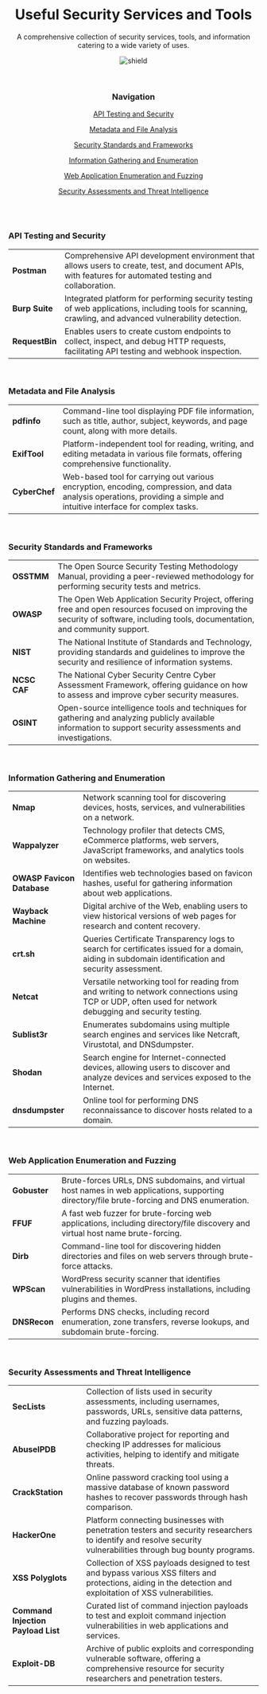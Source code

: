 <div align="center">

# Useful Security Services and Tools
A comprehensive collection of security services, tools, and information catering to a wide variety of uses.

![shield](https://github.com/snatev/sechelp/assets/169693246/502ffbdb-70d1-4c36-88b1-e690ab09546e)

<br>

### Navigation
[API Testing and Security](#api-testing-and-security)

[Metadata and File Analysis](#metadata-and-file-analysis)

[Security Standards and Frameworks](#security-standards-and-frameworks)

[Information Gathering and Enumeration](#information-gathering-and-enumeration)

[Web Application Enumeration and Fuzzing](#web-application-enumeration-and-fuzzing)

[Security Assessments and Threat Intelligence](#security-assessments-and-threat-intelligence)

<br><br>

</div>

### API Testing and Security

|||
|----------|-------------|
| **Postman** | Comprehensive API development environment that allows users to create, test, and document APIs, with features for automated testing and collaboration. |
| **Burp Suite** | Integrated platform for performing security testing of web applications, including tools for scanning, crawling, and advanced vulnerability detection. |
| **RequestBin** | Enables users to create custom endpoints to collect, inspect, and debug HTTP requests, facilitating API testing and webhook inspection. |

<br>

### Metadata and File Analysis

|||
|----------|-------------|
| **pdfinfo** | Command-line tool displaying PDF file information, such as title, author, subject, keywords, and page count, along with more details. |
| **ExifTool** | Platform-independent tool for reading, writing, and editing metadata in various file formats, offering comprehensive functionality. |
| **CyberChef** | Web-based tool for carrying out various encryption, encoding, compression, and data analysis operations, providing a simple and intuitive interface for complex tasks. |

<br>

### Security Standards and Frameworks

|||
|----------|-------------|
| **OSSTMM** | The Open Source Security Testing Methodology Manual, providing a peer-reviewed methodology for performing security tests and metrics. |
| **OWASP** | The Open Web Application Security Project, offering free and open resources focused on improving the security of software, including tools, documentation, and community support. |
| **NIST** | The National Institute of Standards and Technology, providing standards and guidelines to improve the security and resilience of information systems. |
| **NCSC CAF** | The National Cyber Security Centre Cyber Assessment Framework, offering guidance on how to assess and improve cyber security measures. |
| **OSINT** | Open-source intelligence tools and techniques for gathering and analyzing publicly available information to support security assessments and investigations. |

<br>

### Information Gathering and Enumeration

|||
|----------|-------------|
| **Nmap** | Network scanning tool for discovering devices, hosts, services, and vulnerabilities on a network. |
| **Wappalyzer** | Technology profiler that detects CMS, eCommerce platforms, web servers, JavaScript frameworks, and analytics tools on websites. |
| **OWASP Favicon Database** | Identifies web technologies based on favicon hashes, useful for gathering information about web applications. |
| **Wayback Machine** | Digital archive of the Web, enabling users to view historical versions of web pages for research and content recovery. |
| **crt.sh** | Queries Certificate Transparency logs to search for certificates issued for a domain, aiding in subdomain identification and security assessment. |
| **Netcat** | Versatile networking tool for reading from and writing to network connections using TCP or UDP, often used for network debugging and security testing. |
| **Sublist3r** | Enumerates subdomains using multiple search engines and services like Netcraft, Virustotal, and DNSdumpster. |
| **Shodan** | Search engine for Internet-connected devices, allowing users to discover and analyze devices and services exposed to the Internet. |
| **dnsdumpster** | Online tool for performing DNS reconnaissance to discover hosts related to a domain. |

<br>

### Web Application Enumeration and Fuzzing

|||
|----------|-------------|
| **Gobuster** | Brute-forces URLs, DNS subdomains, and virtual host names in web applications, supporting directory/file brute-forcing and DNS enumeration. |
| **FFUF** | A fast web fuzzer for brute-forcing web applications, including directory/file discovery and virtual host name brute-forcing. |
| **Dirb** | Command-line tool for discovering hidden directories and files on web servers through brute-force attacks. |
| **WPScan** | WordPress security scanner that identifies vulnerabilities in WordPress installations, including plugins and themes. |
| **DNSRecon** | Performs DNS checks, including record enumeration, zone transfers, reverse lookups, and subdomain brute-forcing. |

<br>

### Security Assessments and Threat Intelligence

|||
|----------|-------------|
| **SecLists** | Collection of lists used in security assessments, including usernames, passwords, URLs, sensitive data patterns, and fuzzing payloads. |
| **AbuseIPDB** | Collaborative project for reporting and checking IP addresses for malicious activities, helping to identify and mitigate threats. |
| **CrackStation** | Online password cracking tool using a massive database of known password hashes to recover passwords through hash comparison. |
| **HackerOne** | Platform connecting businesses with penetration testers and security researchers to identify and resolve security vulnerabilities through bug bounty programs. |
| **XSS Polyglots** | Collection of XSS payloads designed to test and bypass various XSS filters and protections, aiding in the detection and exploitation of XSS vulnerabilities. |
| **Command Injection Payload List** | Curated list of command injection payloads to test and exploit command injection vulnerabilities in web applications and services. |
| **Exploit-DB** | Archive of public exploits and corresponding vulnerable software, offering a comprehensive resource for security researchers and penetration testers. |
